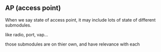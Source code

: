 AP (access point)
---

When we say state of access point, it may include lots of state of different submodules.

like radio, port, vap...

those submodules are on thier own, and have relevance with each

